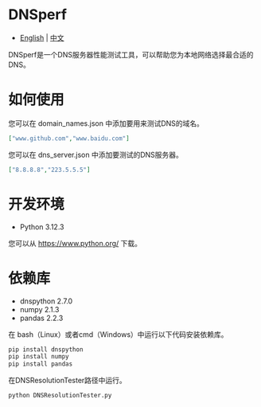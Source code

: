# DNSperf
- [English](README.md) | [中文](README_ZH.md)  

DNSperf是一个DNS服务器性能测试工具，可以帮助您为本地网络选择最合适的DNS。
# 如何使用
您可以在 domain_names.json 中添加要用来测试DNS的域名。
```json
["www.github.com","www.baidu.com"]
```
您可以在 dns_server.json 中添加要测试的DNS服务器。
```json
["8.8.8.8","223.5.5.5"]
```
# 开发环境
- Python 3.12.3  

您可以从 https://www.python.org/ 下载。
# 依赖库
- dnspython 2.7.0
- numpy 2.1.3
- pandas 2.2.3  

在 bash（Linux）或者cmd（Windows）中运行以下代码安装依赖库。
```cmd
pip install dnspython
pip install numpy
pip install pandas
```
在DNSResolutionTester路径中运行。
```cmd
python DNSResolutionTester.py
```